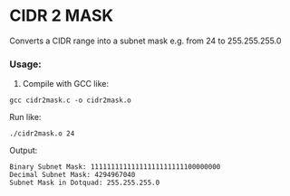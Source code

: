 # CIDR 2 MASK
Converts a CIDR range into a subnet mask e.g. from 24 to 255.255.255.0

### Usage:

1. Compile with GCC like:

`gcc cidr2mask.c -o cidr2mask.o`

Run like:

`./cidr2mask.o 24`

Output:

```
Binary Subnet Mask: 11111111111111111111111100000000
Decimal Subnet Mask: 4294967040
Subnet Mask in Dotquad: 255.255.255.0
```

